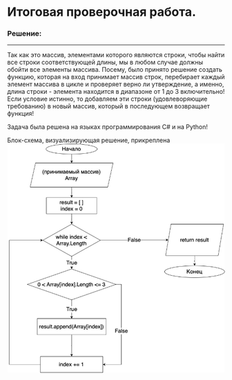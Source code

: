 # Итоговая проверочная работа.

### Решение:

---

Так как это массив, элементами которого являются
строки, чтобы найти все строки соответствующей длины, мы в любом случае должны обойти все элементы массива. Посему, было принято решение создать функцию, которая на вход принимает массив строк, перебирает каждый элемент массива в цикле и проверяет верно ли утверждение, а именно, длина строки - элемента находится в диапазоне от 1 до 3 включительно! Если условие истинно, то добавляем эти строки (удовлеворяющие требованию) в новый массив, который в последующем возвращает функция!

Задача была решена на языках программирования C# и на Python!

Блок-схема, визуализирующая решение, прикреплена
![блок-схема](block-schema.png)
